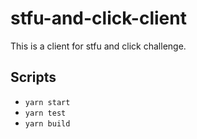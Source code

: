 # stfu-and-click-client

This is a client for stfu and click challenge.

## Scripts

- `yarn start`
- `yarn test`
- `yarn build`
